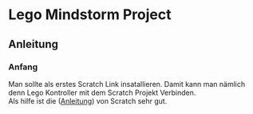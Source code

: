 # Lego Mindstorm Project
 ## Anleitung
  ### Anfang
   Man sollte als erstes Scratch Link insatallieren. Damit kann man nämlich denn Lego Kontroller mit dem Scratch Projekt Verbinden.  
   Als hilfe ist die ([Anleitung](https://scratch.mit.edu/ev3)) von Scratch sehr gut.
   
 <!-- 30.04.2024 Heute habe ich Angefangen meinen Roboter zu Bauen um Ihn dann Tricks mit Scratch beizubringen.
 Ich hatte dabei leider einen kleinen Rücksetzer da ich einmal neu Anfangen musste.
 Außerdem lernte ich ein bisschen mehr über GitHub und wie nützlich es ist ich werde mir es noch mal Zuhause angucken.-->
